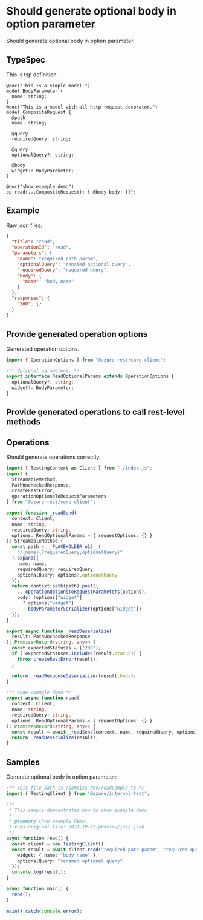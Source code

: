 # Should generate optional body in option parameter

Should generate optional body in option parameter.

## TypeSpec

This is tsp definition.

```tsp
@doc("This is a simple model.")
model BodyParameter {
  name: string;
}
@doc("This is a model with all http request decorator.")
model CompositeRequest {
  @path
  name: string;

  @query
  requiredQuery: string;

  @query
  optionalQuery?: string;

  @body
  widget?: BodyParameter;
}

@doc("show example demo")
op read(...CompositeRequest): { @body body: {}};
```

## Example

Raw json files.

```json
{
  "title": "read",
  "operationId": "read",
  "parameters": {
    "name": "required path param",
    "optionalQuery": "renamed optional query",
    "requiredQuery": "required query",
    "body": {
      "name": "body name"
    }
  },
  "responses": {
    "200": {}
  }
}
```

## Provide generated operation options

Generated operation options.

```ts models:withOptions
import { OperationOptions } from "@azure-rest/core-client";

/** Optional parameters. */
export interface ReadOptionalParams extends OperationOptions {
  optionalQuery?: string;
  widget?: BodyParameter;
}
```

## Provide generated operations to call rest-level methods

## Operations

Should generate operations correctly:

```ts operations
import { TestingContext as Client } from "./index.js";
import {
  StreamableMethod,
  PathUncheckedResponse,
  createRestError,
  operationOptionsToRequestParameters
} from "@azure-rest/core-client";

export function _readSend(
  context: Client,
  name: string,
  requiredQuery: string,
  options: ReadOptionalParams = { requestOptions: {} }
): StreamableMethod {
  const path = __PLACEHOLDER_o15__(
    "/{name}{?requiredQuery,optionalQuery}"
  ).expand({
    name: name,
    requiredQuery: requiredQuery,
    optionalQuery: options?.optionalQuery
  });
  return context.path(path).post({
    ...operationOptionsToRequestParameters(options),
    body: !options["widget"]
      ? options["widget"]
      : bodyParameterSerializer(options["widget"])
  });
}

export async function _readDeserialize(
  result: PathUncheckedResponse
): Promise<Record<string, any>> {
  const expectedStatuses = ["200"];
  if (!expectedStatuses.includes(result.status)) {
    throw createRestError(result);
  }

  return _readResponseDeserializer(result.body);
}

/** show example demo */
export async function read(
  context: Client,
  name: string,
  requiredQuery: string,
  options: ReadOptionalParams = { requestOptions: {} }
): Promise<Record<string, any>> {
  const result = await _readSend(context, name, requiredQuery, options);
  return _readDeserialize(result);
}
```

## Samples

Generate optional body in option parameter:

```ts samples
/** This file path is /samples-dev/readSample.ts */
import { TestingClient } from "@azure/internal-test";

/**
 * This sample demonstrates how to show example demo
 *
 * @summary show example demo
 * x-ms-original-file: 2021-10-01-preview/json.json
 */
async function read() {
  const client = new TestingClient();
  const result = await client.read("required path param", "required query", {
    widget: { name: "body name" },
    optionalQuery: "renamed optional query"
  });
  console.log(result);
}

async function main() {
  read();
}

main().catch(console.error);
```
